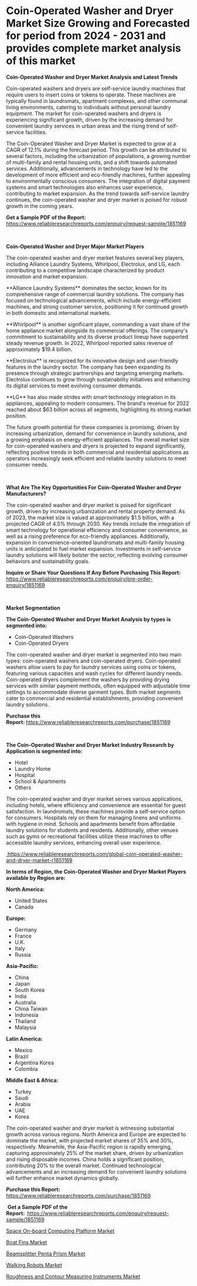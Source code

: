 <p><h1>Coin-Operated Washer and Dryer Market Size Growing and Forecasted for period from 2024 - 2031 and provides complete market analysis of this market</h1></p><p><strong>Coin-Operated Washer and Dryer Market Analysis and Latest Trends</strong></p>
<p><p>Coin-operated washers and dryers are self-service laundry machines that require users to insert coins or tokens to operate. These machines are typically found in laundromats, apartment complexes, and other communal living environments, catering to individuals without personal laundry equipment. The market for coin-operated washers and dryers is experiencing significant growth, driven by the increasing demand for convenient laundry services in urban areas and the rising trend of self-service facilities.</p><p>The Coin-Operated Washer and Dryer Market is expected to grow at a CAGR of 12.1% during the forecast period. This growth can be attributed to several factors, including the urbanization of populations, a growing number of multi-family and rental housing units, and a shift towards automated services. Additionally, advancements in technology have led to the development of more efficient and eco-friendly machines, further appealing to environmentally conscious consumers. The integration of digital payment systems and smart technologies also enhances user experience, contributing to market expansion. As the trend towards self-service laundry continues, the coin-operated washer and dryer market is poised for robust growth in the coming years.</p></p>
<p><strong>Get a Sample PDF of the Report:&nbsp;</strong> <a href="https://www.reliableresearchreports.com/enquiry/request-sample/1851169?utm_campaign=28&utm_medium=2&utm_source=Github&utm_content=ia&utm_term=19102024&utm_id=coin-operated-washer-and-dryer">https://www.reliableresearchreports.com/enquiry/request-sample/1851169</a></p>
<p>&nbsp;</p>
<p><strong>Coin-Operated Washer and Dryer Major Market Players</strong></p>
<p><p>The coin-operated washer and dryer market features several key players, including Alliance Laundry Systems, Whirlpool, Electrolux, and LG, each contributing to a competitive landscape characterized by product innovation and market expansion.</p><p>**Alliance Laundry Systems** dominates the sector, known for its comprehensive range of commercial laundry solutions. The company has focused on technological advancements, which include energy-efficient machines, and strong customer service, positioning it for continued growth in both domestic and international markets. </p><p>**Whirlpool** is another significant player, commanding a vast share of the home appliance market alongside its commercial offerings. The company's commitment to sustainability and its diverse product lineup have supported steady revenue growth. In 2022, Whirlpool reported sales revenue of approximately $19.4 billion.</p><p>**Electrolux** is recognized for its innovative design and user-friendly features in the laundry sector. The company has been expanding its presence through strategic partnerships and targeting emerging markets. Electrolux continues to grow through sustainability initiatives and enhancing its digital services to meet evolving consumer demands.</p><p>**LG** has also made strides with smart technology integration in its appliances, appealing to modern consumers. The brand's revenue for 2022 reached about $63 billion across all segments, highlighting its strong market position. </p><p>The future growth potential for these companies is promising, driven by increasing urbanization, demand for convenience in laundry solutions, and a growing emphasis on energy-efficient appliances. The overall market size for coin-operated washers and dryers is projected to expand significantly, reflecting positive trends in both commercial and residential applications as operators increasingly seek efficient and reliable laundry solutions to meet consumer needs.</p></p>
<p>&nbsp;</p>
<p><strong>What Are The Key Opportunities For Coin-Operated Washer and Dryer Manufacturers?</strong></p>
<p><p>The coin-operated washer and dryer market is poised for significant growth, driven by increasing urbanization and rental property demand. As of 2023, the market size is valued at approximately $1.5 billion, with a projected CAGR of 4.5% through 2030. Key trends include the integration of smart technology for operational efficiency and consumer convenience, as well as a rising preference for eco-friendly appliances. Additionally, expansion in convenience-oriented laundromats and multi-family housing units is anticipated to fuel market expansion. Investments in self-service laundry solutions will likely bolster the sector, reflecting evolving consumer behaviors and sustainability goals.</p></p>
<p><strong>Inquire or Share Your Questions If Any Before Purchasing This Report:</strong> <a href="https://www.reliableresearchreports.com/enquiry/pre-order-enquiry/1851169?utm_campaign=28&utm_medium=2&utm_source=Github&utm_content=ia&utm_term=19102024&utm_id=coin-operated-washer-and-dryer">https://www.reliableresearchreports.com/enquiry/pre-order-enquiry/1851169</a></p>
<p>&nbsp;</p>
<p><strong>Market Segmentation</strong></p>
<p><strong>The Coin-Operated Washer and Dryer Market Analysis by types is segmented into:</strong></p>
<p><ul><li>Coin-Operated Washers</li><li>Coin-Operated Dryers</li></ul></p>
<p><p>The coin-operated washer and dryer market is segmented into two main types: coin-operated washers and coin-operated dryers. Coin-operated washers allow users to pay for laundry services using coins or tokens, featuring various capacities and wash cycles for different laundry needs. Coin-operated dryers complement the washers by providing drying services with similar payment methods, often equipped with adjustable time settings to accommodate diverse garment types. Both market segments cater to commercial and residential establishments, providing convenient laundry solutions.</p></p>
<p><strong>Purchase this Report:&nbsp;</strong><a href="https://www.reliableresearchreports.com/purchase/1851169?utm_campaign=28&utm_medium=2&utm_source=Github&utm_content=ia&utm_term=19102024&utm_id=coin-operated-washer-and-dryer">https://www.reliableresearchreports.com/purchase/1851169</a></p>
<p>&nbsp;</p>
<p><strong>The Coin-Operated Washer and Dryer Market Industry Research by Application is segmented into:</strong></p>
<p><ul><li>Hotel</li><li>Laundry Home</li><li>Hospital</li><li>School & Apartments</li><li>Others</li></ul></p>
<p><p>The coin-operated washer and dryer market serves various applications, including hotels, where efficiency and convenience are essential for guest satisfaction. In laundromats, these machines provide a self-service option for consumers. Hospitals rely on them for managing linens and uniforms with hygiene in mind. Schools and apartments benefit from affordable laundry solutions for students and residents. Additionally, other venues such as gyms or recreational facilities utilize these machines to offer accessible laundry services, enhancing overall user experience.</p></p>
<p><a href="https://www.reliableresearchreports.com/global-coin-operated-washer-and-dryer-market-r1851169?utm_campaign=28&utm_medium=2&utm_source=Github&utm_content=ia&utm_term=19102024&utm_id=coin-operated-washer-and-dryer">&nbsp;https://www.reliableresearchreports.com/global-coin-operated-washer-and-dryer-market-r1851169</a></p>
<p><strong>In terms of Region, the Coin-Operated Washer and Dryer Market Players available by Region are:</strong></p>
<p>
    <p> <strong> North America: </strong>
        <ul>
            <li>United States</li>
            <li>Canada</li>
        </ul>
        </p> 
    <p> <strong> Europe: </strong>
        <ul>
            <li>Germany</li>
            <li>France</li>
            <li>U.K.</li>
            <li>Italy</li>
            <li>Russia</li>
        </ul>
        </p> 
    <p> <strong> Asia-Pacific: </strong>
        <ul>
            <li>China</li>
            <li>Japan</li>
            <li>South Korea</li>
            <li>India</li>
            <li>Australia</li>
            <li>China Taiwan</li>
            <li>Indonesia</li>
            <li>Thailand</li>
            <li>Malaysia</li>
        </ul>
        </p> 
    <p> <strong> Latin America: </strong>
        <ul>
            <li>Mexico</li>
            <li>Brazil</li>
            <li>Argentina Korea</li>
            <li>Colombia</li>
        </ul>
        </p> 
    <p> <strong> Middle East & Africa: </strong>
        <ul>
            <li>Turkey</li>
            <li>Saudi</li>
            <li>Arabia</li>
            <li>UAE</li>
            <li>Korea</li>
        </ul>
    </p>
    </p>
<p><p>The coin-operated washer and dryer market is witnessing substantial growth across various regions. North America and Europe are expected to dominate the market, with projected market shares of 35% and 30%, respectively. Meanwhile, the Asia-Pacific region is rapidly emerging, capturing approximately 25% of the market share, driven by urbanization and rising disposable incomes. China holds a significant position, contributing 20% to the overall market. Continued technological advancements and an increasing demand for convenient laundry solutions will further enhance market dynamics globally.</p></p>
<p><strong>Purchase this Report: </strong><a href="https://www.reliableresearchreports.com/purchase/1851169?utm_campaign=28&utm_medium=2&utm_source=Github&utm_content=ia&utm_term=19102024&utm_id=coin-operated-washer-and-dryer">https://www.reliableresearchreports.com/purchase/1851169</a></p>
<p>&nbsp;<strong>Get a Sample PDF of the Report:&nbsp;&nbsp;</strong><a href="https://www.reliableresearchreports.com/enquiry/request-sample/1851169?utm_campaign=28&utm_medium=2&utm_source=Github&utm_content=ia&utm_term=19102024&utm_id=coin-operated-washer-and-dryer">https://www.reliableresearchreports.com/enquiry/request-sample/1851169</a></p>
<p><strong></strong></p>
<p><p><a href="https://github.com/NathanColeman327/Market-Research-Report-List-1/blob/main/space-on-board-computing-platform-market.md?utm_campaign=28&utm_medium=2&utm_source=Github&utm_content=ia&utm_term=19102024&utm_id=coin-operated-washer-and-dryer">Space On-board Computing Platform Market</a></p><p><a href="https://issuu.com/reportprime-2/docs/boat-fins-market-size-2030.pptx_8650d6188d8467?utm_campaign=28&utm_medium=2&utm_source=Github&utm_content=ia&utm_term=19102024&utm_id=coin-operated-washer-and-dryer">Boat Fins Market</a></p><p><a href="https://issuu.com/reportprime-2/docs/beamsplitter-penta-prism-market-siz_e7faeb79566004?utm_campaign=28&utm_medium=2&utm_source=Github&utm_content=ia&utm_term=19102024&utm_id=coin-operated-washer-and-dryer">Beamsplitter Penta Prism Market</a></p><p><a href="https://www.linkedin.com/pulse/global-walking-robots-industry-analysis-share-growth-trends-forecast-acnif?utm_campaign=28&utm_medium=2&utm_source=Github&utm_content=ia&utm_term=19102024&utm_id=coin-operated-washer-and-dryer">Walking Robots Market</a></p><p><a href="https://github.com/RuthLucas64/Market-Research-Report-List-1/blob/main/roughness-and-contour-measuring-instruments-market.md?utm_campaign=28&utm_medium=2&utm_source=Github&utm_content=ia&utm_term=19102024&utm_id=coin-operated-washer-and-dryer">Roughness and Contour Measuring Instruments Market</a></p></p>